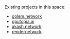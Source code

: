 Existing projects in this space:
- [golem.network](https://www.golem.network/)
- [gputopia.ai](https://gputopia.ai/)
- [akash.network](https://akash.network)
- [rendernetwork](https://rendernetwork.com/)
